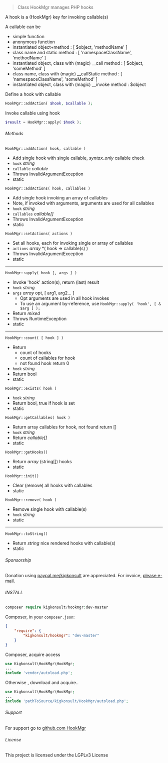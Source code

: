 
> Class HookMgr manages PHP hooks
>
A hook is a (HookMgr) key for invoking callable(s)

A callable can be
 * simple function
 * anonymous function
 * instantiated object+method : \[ $object, 'methodName' ]
 * class name and static method : \[ 'namespaceClassName', 'methodName' ]
 * instantiated object, class with (magic) __call method : \[ $object, 'someMethod' ]
 * class name, class with (magic) __callStatic method : \[ 'namespaceClassName', 'someMethod' ]
 * instantiated object, class with (magic) __invoke method : $object
 
 Define a hook with callable
``` php
HookMgr::addAction( $hook, $callable );
```
Invoke callable using hook
``` php
$result = HookMgr::apply( $hook );
```

###### Methods

```HookMgr::addAction( hook, callable )```
* Add single hook with single callable, _syntax_only_ callable check
* ```hook``` _string_  
* ```callable``` _callable_
* Throws InvalidArgumentException
* static

```HookMgr::addActions( hook, callables )```
* Add single hook invoking an array of callables
* Note, if invoked with arguments, arguments are used for all callables
* ```hook``` _string_  
* ```callables``` _callable\[]_
* Throws InvalidArgumentException
* static

```HookMgr::setActions( actions )```
* Set all hooks, each for invoking single or array of callables
* ```actions``` _array_ *( hook => callable(s) )
* Throws InvalidArgumentException
* static

---

```HookMgr::apply( hook [, args ] )```
* Invoke 'hook' action(s), return (last) result
* ```hook``` _string_  
* ```args``` _array_ opt, \[ arg1, arg2... ]
  * Opt arguments are used in all hook invokes
  * To use an argument by-reference, use ```HookMgr::apply( 'hook', [ & $arg ] );```
* Return _mixed_
* Throws RuntimeException
* static

---

```HookMgr::count( [ hook ] )```
* Return 
  * count of hooks
  * count of callables for hook
  * not found hook return 0
* ```hook``` _string_  
* Return bool
* static

```HookMgr::exists( hook )```
* ```hook``` _string_  
* Return bool, true if hook is set
* static

```HookMgr::getCallables( hook )```
* Return array callables for hook, not found return []
* ```hook``` _string_  
* Return _callable\[]_
* static

```HookMgr::getHooks()```
* Return _array_ (string[]) hooks
* static

```HookMgr::init()```
* Clear (remove) all hooks with callables
* static


```HookMgr::remove( hook )```
* Remove single hook with callable(s)
* ```hook``` _string_  
* static

---

```HookMgr::toString()```
* Return _string_ nice rendered hooks with callable(s)
* static

###### Sponsorship

Donation using <a href="https://paypal.me/kigkonsult?locale.x=en_US" rel="nofollow">paypal.me/kigkonsult</a> are appreciated. 
For invoice, <a href="mailto:ical@kigkonsult.se">please e-mail</a>.

###### INSTALL

``` php
composer require kigkonsult/hookmgr:dev-master
```

Composer, in your `composer.json`:

``` json
{
    "require": {
        "kigkonsult/hookmgr": "dev-master"
    }
}
```

Composer, acquire access
``` php
use Kigkonsult\HookMgr\HookMgr;
...
include 'vendor/autoload.php';
```


Otherwise , download and acquire..

``` php
use Kigkonsult\HookMgr\HookMgr;
...
include 'pathToSource/kigkonsult/HookMgr/autoload.php';
```


###### Support

For support go to [github.com HookMgr]


###### License

This project is licensed under the LGPLv3 License


[Composer]:https://getcomposer.org/
[github.com HookMgr]:https://github.com/iCalcreator/HookMgr
